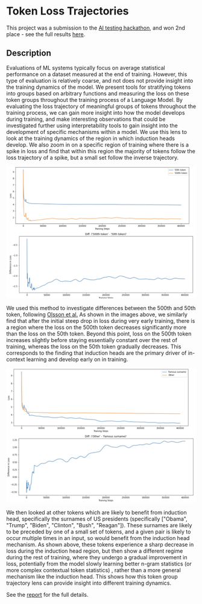 # Token Loss Trajectories

This project was a submission to the [AI testing hackathon](https://itch.io/jam/aitest), and won 2nd place - see the full results [here](https://itch.io/jam/aitest/results). 

## Description

Evaluations of ML systems typically focus on average statistical performance on a dataset measured at the end of training. However, this type of evaluation is relatively coarse, and not does not provide insight into the training dynamics of the model. We present tools for stratifying tokens into groups based on arbitrary functions and measuring the loss on these token groups throughout the training process of a Language Model. By evaluating the loss trajectory of meaningful groups of tokens throughout the training process, we can gain more insight into how the model develops during training, and make interesting observations that could be investigated further using interpretability tools to gain insight into the development of specific mechanisms within a model. We use this lens to look at the training dynamics of the region in which induction heads develop. We also zoom in on a specific region of training where there is a spike in loss and find that within this region the majority of tokens follow the loss trajectory of a spike, but a small set follow the inverse trajectory.

![Figure 1](Example.png)

We used this method to investigate differences between the 500th and 50th token, following [Olsson et al.](https://transformer-circuits.pub/2022/in-context-learning-and-induction-heads/index.html) As shown in the images above, we similarly find that after the initial steep drop in loss during very early training, there is a region where the loss on the 500th token decreases significantly more than the loss on the 50th token. Beyond this point, loss on the 500th token increases slightly before staying essentially constant over the rest of training, whereas the loss on the 50th token gradually decreases. This corresponds to the finding that induction heads are the primary driver of in-context learning and develop early on in training.

![Figure 2](Example_2.png)

We then looked at other tokens which are likely to benefit from induction head, specifically the surnames of US presidents (specifically ["Obama", "Trump", "Biden", "Clinton", "Bush", "Reagan"]). These surnames are likely to be preceded by one of a small set of tokens, and a given pair is likely to occur multiple times in an input, so would benefit from the induction head mechanism. As shown above, these tokens experience a sharp decrease in loss during the induction head region, but then show a different regime during the rest of training, where they undergo a gradual improvement in loss, potentially from the model slowly learning better n-gram statistics (or more complex contextual token statistics) , rather than a more general mechanism like the induction head. This shows how this token group trajectory lens can provide insight into different training dynamics.

See the [report](https://github.com/alexjfoote/token-loss-trajectories/blob/main/AI%20Testing%20Hackathon%20Write%20up%20submission.pdf) for the full details.
